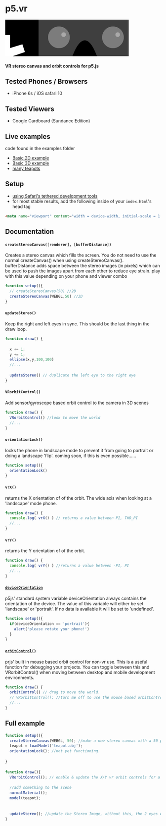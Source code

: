 # p5.vr
![p5.vr](p5.vr.png)
#### VR stereo canvas and orbit controls for p5.js

## Tested Phones / Browsers
+ iPhone 6s / iOS safari 10

## Tested Viewers
+ Google Cardboard (Sundance Edition)

## Live examples
code found in the examples folder
+ [Basic 2D example](https://bmoren.github.io/p5.vr/examples/basic2D/)
+ [Basic 3D example](https://bmoren.github.io/p5.vr/examples/basic3D/)
+ [many teapots](https://bmoren.github.io/p5.vr/examples/teapot_city/)

## Setup
+ [using Safari's tethered development tools](http://appletoolbox.com/2014/05/use-web-inspector-debug-mobile-safari/)
+ for most stable results, add the following inside of your `index.html`'s head tag
```html
<meta name="viewport" content="width = device-width, initial-scale = 1.0, minimum-scale = 1, maximum-scale = 1, user-scalable = no" />
```

## Documentation

#### `createStereoCanvas([renderer], [bufferDistance])`
Creates a stereo canvas which fills the screen. You do not need to use the normal createCanvas() when using createStereoCanvas().  
bufferDistance adds space between the stereo images (in pixels) which can be used to push the images apart from each other to reduce eye strain. play with this value depending on your phone and viewer combo
```javascript
function setup(){
  // createStereoCanvas(50) //2D
  createStereoCanvas(WEBGL,50) //3D
}
```

#### `updateStereo()`
Keep the right and left eyes in sync. This should be the last thing in the draw loop.
```javascript
function draw() {

  x += 1;
  y += 1;
  ellipse(x,y,100,100)
  //...

  updateStereo() // duplicate the left eye to the right eye
}
```

#### `VRorbitControl()`
Add sensor/gyroscope based orbit control to the camera in 3D scenes
```javascript
function draw() {
  VRorbitControl() //look to move the world
  //...
}
```

#### `orientationLock()`
locks the phone in landscape mode to prevent it from going to portrait or doing a landscape 'flip'. coming soon, if this is even possible......
```javascript
function setup(){
  orientationLock()
}
```

#### `vrX()`
returns the X orientation of of the orbit. The wide axis when looking at a 'landscape' mode phone. 
```javascript
function draw() {
  console.log( vrX() ) // returns a value between PI, TWO_PI
  //...
}
```

#### `vrY()`
returns the Y orientation of of the orbit.
```javascript
function draw() {
  console.log( vrY() ) //returns a value between -PI, PI
  //...
}
```

#### [`deviceOrientation`](http://p5js.org/reference/#/p5/deviceOrientation)
p5js' standard system variable deviceOrientation always contains the orientation of the device. The value of this variable will either be set 'landscape' or 'portrait'. If no data is available it will be set to 'undefined'.
```javascript
function setup(){
  if(deviceOrientation == 'portrait'){
    alert('please rotate your phone!')
  }
}
```

#### [`orbitControl()`](http://p5js.org/examples/3d-orbit-control.html)
prjs' built in mouse based orbit control for non-vr use. This is a useful function for debugging your projects. You can toggle between this and VRorbitControl() when moving between desktop and mobile development environments.
```javascript
function draw() {
  orbitControl() // drag to move the world.
  // VRorbitControl(); //turn me off to use the mouse based orbitControl()
  //...
}
```

## Full example
```javascript
function setup(){
  createStereoCanvas(WEBGL, 50); //make a new stereo canvas with a 50 pixel buffer between each eye to reduce eyestrain.
  teapot = loadModel('teapot.obj');
  orientationLock(); //not yet functioning.

}

function draw(){
  VRorbitControl(); // enable & update the X/Y vr orbit controls for a 3D scene, this is not needed for a 2D scene.

  //add something to the scene
  normalMaterial();
  model(teapot);


  updateStereo(); //update the Stereo Image, without this, the 2 eyes will not be in sync.
}
```



